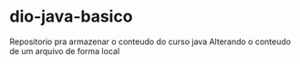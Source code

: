 # dio-java-basico
Repositorio pra armazenar o conteudo do curso java
Alterando o conteudo de um arquivo de forma local